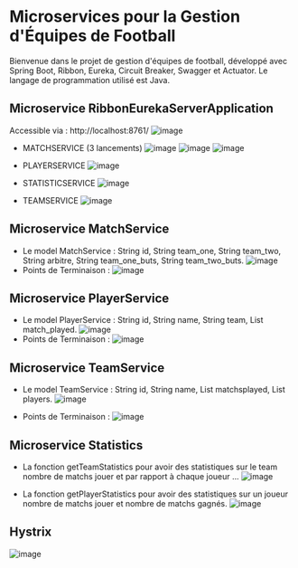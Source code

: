 # Microservices pour la Gestion d'Équipes de Football
Bienvenue dans le projet de gestion d'équipes de football, développé avec Spring Boot, Ribbon, Eureka, Circuit Breaker, Swagger et Actuator. Le langage de programmation utilisé est Java.

## Microservice RibbonEurekaServerApplication
  Accessible via : http://localhost:8761/
![image](https://github.com/mohamedelbarrak/Microservices/assets/66890099/5213e09f-31c7-422a-817f-5d7bffddb4b2)
- MATCHSERVICE (3 lancements)
  ![image](https://github.com/mohamedelbarrak/Microservices/assets/66890099/3aa13b9d-ce0a-4da5-8ff3-491874ab2733)
  ![image](https://github.com/mohamedelbarrak/Microservices/assets/66890099/cf00e98a-a9c8-4397-8df6-2b589ac2fc1e)
  ![image](https://github.com/mohamedelbarrak/Microservices/assets/66890099/a3ea751f-c92f-4fb8-8cb2-c94ac466fdd9)

- PLAYERSERVICE
  ![image](https://github.com/mohamedelbarrak/Microservices/assets/66890099/85b055c9-8c4d-44cc-9b53-1b2597acea0f)

- STATISTICSERVICE
  ![image](https://github.com/mohamedelbarrak/Microservices/assets/66890099/4dddf0c0-6c2c-40ea-8faf-999a9cc212b0)

- TEAMSERVICE
  ![image](https://github.com/mohamedelbarrak/Microservices/assets/66890099/31c52898-738e-4c05-aa3b-79e0bec59d5d)

## Microservice MatchService
  - Le model MatchService : String id, String team_one, String team_two, String arbitre, String team_one_buts, String team_two_buts.
  ![image](https://github.com/mohamedelbarrak/Microservices/assets/66890099/e996f9c4-fd4f-4ce9-a4ca-2452517a6569)
  - Points de Terminaison :
  ![image](https://github.com/mohamedelbarrak/Microservices/assets/66890099/8f8bf26d-bf1d-471d-8b79-892e405215a3)

## Microservice PlayerService
  - Le model PlayerService : String id, String name, String team, List<String> match_played.
  ![image](https://github.com/mohamedelbarrak/Microservices/assets/66890099/04f55119-5b46-4fa6-a341-b1508c9ba993)
  - Points de Terminaison :
  ![image](https://github.com/mohamedelbarrak/Microservices/assets/66890099/cdc7933f-9090-4da8-83e0-1acdcaf02fdf)

## Microservice TeamService
  - Le model TeamService : String id, String name, List<String> matchsplayed, List<String> players.
  ![image](https://github.com/mohamedelbarrak/Microservices/assets/66890099/97cfb640-0759-45f9-871d-9e2afb4c7f0d)

  - Points de Terminaison :
  ![image](https://github.com/mohamedelbarrak/Microservices/assets/66890099/47054f5e-e032-4af8-8388-a4b0726ceda3)

## Microservice Statistics
  - La fonction getTeamStatistics pour avoir des statistiques sur le team nombre de matchs jouer et par rapport à chaque joueur ...
  ![image](https://github.com/mohamedelbarrak/Microservices/assets/66890099/34c61509-e39f-4a40-8228-4f3e6f4b5c4b)

  - La fonction getPlayerStatistics pour avoir des statistiques sur un joueur nombre de matchs jouer et nombre de matchs gagnés.
    ![image](https://github.com/mohamedelbarrak/Microservices/assets/66890099/20f67000-1ddc-4ebf-8fdb-c8862f1e9088)

## Hystrix
![image](https://github.com/mohamedelbarrak/Microservices/assets/66890099/cde718ab-e03b-429d-bbeb-cbc0d3598a59)


